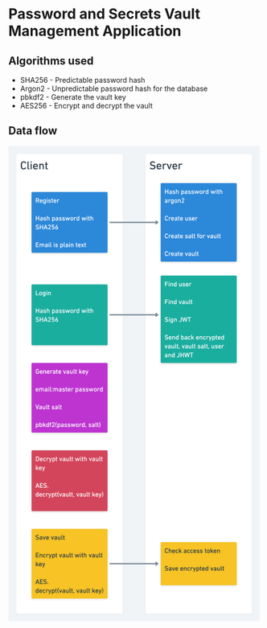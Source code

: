 # Password and Secrets Vault Management Application

## Algorithms used
* SHA256 - Predictable password hash
* Argon2 - Unpredictable password hash for the database
* pbkdf2 - Generate the vault key
* AES256 - Encrypt and decrypt the vault

## Data flow
<img src="./diagram.png" width="500px" />
